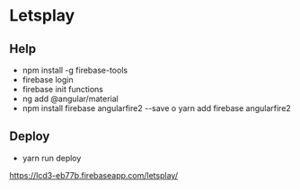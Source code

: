 # Letsplay



## Help
- npm install -g firebase-tools
- firebase login
- firebase init functions
- ng add @angular/material
- npm install firebase angularfire2 --save o yarn add firebase angularfire2

## Deploy
- yarn run deploy

https://lcd3-eb77b.firebaseapp.com/letsplay/
